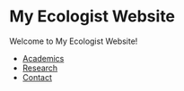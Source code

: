 # My Ecologist Website

Welcome to My Ecologist Website!

- [Academics](academics.html)
- [Research](research.html)
- [Contact](contact.html)
